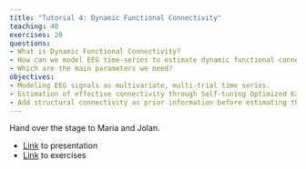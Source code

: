 ```yaml
---
title: "Tutorial 4: Dynamic Functional Connectivity"
teaching: 40
exercises: 20
questions:
- What is Dynamic Functional Connectivity?
- How can we model EEG time-series to estimate dynamic functional connectivity?
- Which are the main parameters we need?
objectives:
- Modeling EEG signals as multivariate, multi-trial time series.
- Estimation of effective connectivity through Self-tuning Optimized Kalman (STOK) filter
- Add structural connectivity as prior information before estimating the effective connectivity
---
```


Hand over the stage to Maria and Jolan.

- [Link](../presentations/tutorial04/Tutorial4_slides.pdf) to presentation
- [Link](../presentations/tutorial04/tutorial4_main_si.html) to exercises
